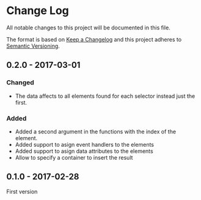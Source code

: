 # Change Log
All notable changes to this project will be documented in this file.

The format is based on [Keep a Changelog](http://keepachangelog.com/) 
and this project adheres to [Semantic Versioning](http://semver.org/).

## 0.2.0 - 2017-03-01

### Changed

* The data affects to all elements found for each selector instead just the first.

### Added

* Added a second argument in the functions with the index of the element.
* Added support to asign event handlers to the elements
* Added support to asign data attributes to the elements
* Allow to specify a container to insert the result

## 0.1.0 - 2017-02-28

First version